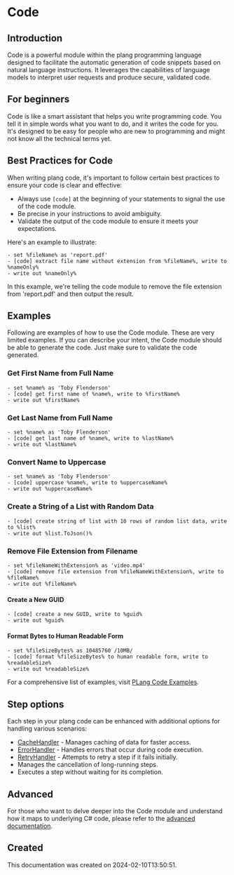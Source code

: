 
# Code
## Introduction
Code is a powerful module within the plang programming language designed to facilitate the automatic generation of code snippets based on natural language instructions. It leverages the capabilities of language models to interpret user requests and produce secure, validated code.

## For beginners
Code is like a smart assistant that helps you write programming code. You tell it in simple words what you want to do, and it writes the code for you. It's designed to be easy for people who are new to programming and might not know all the technical terms yet.

## Best Practices for Code
When writing plang code, it's important to follow certain best practices to ensure your code is clear and effective:
- Always use `[code]` at the beginning of your statements to signal the use of the code module.
- Be precise in your instructions to avoid ambiguity.
- Validate the output of the code module to ensure it meets your expectations.

Here's an example to illustrate:
```plang
- set %fileName% as 'report.pdf'
- [code] extract file name without extension from %fileName%, write to %nameOnly%
- write out %nameOnly%
```
In this example, we're telling the code module to remove the file extension from 'report.pdf' and then output the result.

## Examples

Following are examples of how to use the Code module. These are very limited examples. If you can describe your intent, the Code module should be able to generate the code. Just make sure to validate the code generated.

### Get First Name from Full Name
```plang
- set %name% as 'Toby Flenderson'
- [code] get first name of %name%, write to %firstName%
- write out %firstName%
```

### Get Last Name from Full Name
```plang
- set %name% as 'Toby Flenderson'
- [code] get last name of %name%, write to %lastName%
- write out %lastName%
```

### Convert Name to Uppercase
```plang
- set %name% as 'Toby Flenderson'
- [code] uppercase %name%, write to %uppercaseName%
- write out %uppercaseName%
```

### Create a String of a List with Random Data
```plang
- [code] create string of list with 10 rows of random list data, write to %list%
- write out %list.ToJson()%
```

### Remove File Extension from Filename
```plang
- set %fileNameWithExtension% as 'video.mp4'
- [code] remove file extension from %fileNameWithExtension%, write to %fileName%
- write out %fileName%
```

#### Create a New GUID
```plang
- [code] create a new GUID, write to %guid%
- write out %guid%
```

#### Format Bytes to Human Readable Form
```plang
- set %fileSizeBytes% as 10485760 /10MB/
- [code] format %fileSizeBytes% to human readable form, write to %readableSize%
- write out %readableSize%
```


For a comprehensive list of examples, visit [PLang Code Examples](https://github.com/PLangHQ/plang/tree/main/Tests/Code).

## Step options
Each step in your plang code can be enhanced with additional options for handling various scenarios:
- [CacheHandler](/modules/handlers/CachingHandler.md) - Manages caching of data for faster access.
- [ErrorHandler](/modules/handlers/ErrorHandler.md) - Handles errors that occur during code execution.
- [RetryHandler](/modules/handlers/RetryHandler.md) - Attempts to retry a step if it fails initially.
 - Manages the cancellation of long-running steps.
 - Executes a step without waiting for its completion.

## Advanced
For those who want to delve deeper into the Code module and understand how it maps to underlying C# code, please refer to the [advanced documentation](./PLang.Modules.CodeModule_advanced.md).

## Created
This documentation was created on 2024-02-10T13:50:51.
